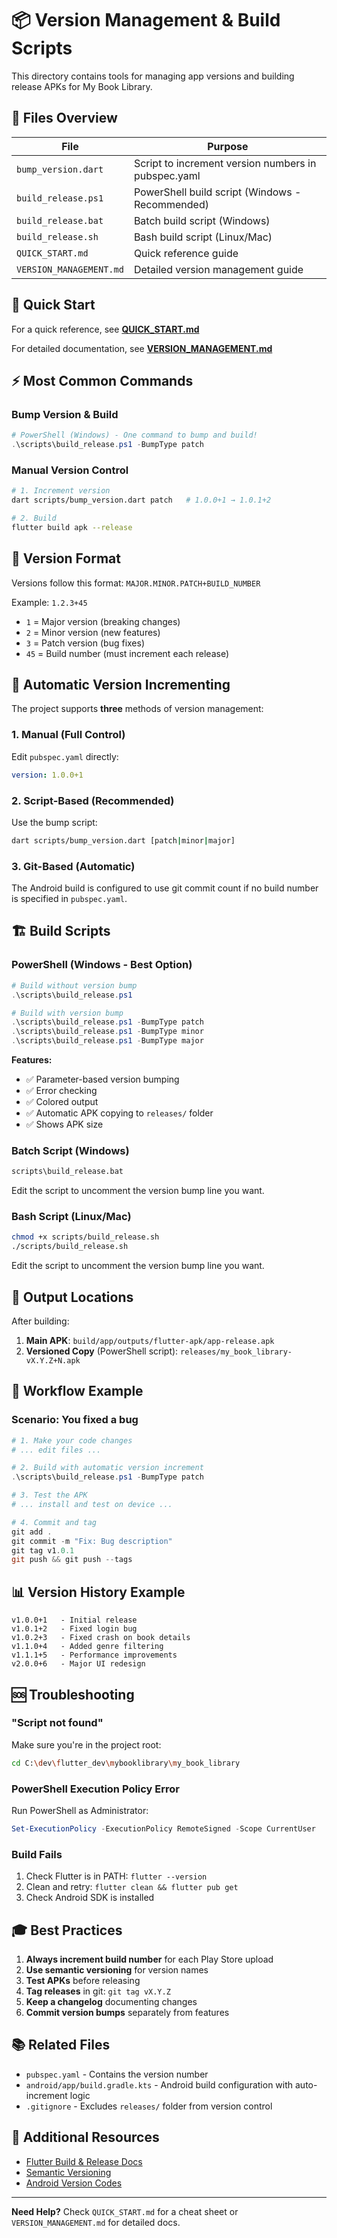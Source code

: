 # 📦 Version Management & Build Scripts

This directory contains tools for managing app versions and building release APKs for My Book Library.

## 📁 Files Overview

| File | Purpose |
|------|---------|
| `bump_version.dart` | Script to increment version numbers in pubspec.yaml |
| `build_release.ps1` | PowerShell build script (Windows - Recommended) |
| `build_release.bat` | Batch build script (Windows) |
| `build_release.sh` | Bash build script (Linux/Mac) |
| `QUICK_START.md` | Quick reference guide |
| `VERSION_MANAGEMENT.md` | Detailed version management guide |

## 🚀 Quick Start

For a quick reference, see **[QUICK_START.md](QUICK_START.md)**

For detailed documentation, see **[VERSION_MANAGEMENT.md](VERSION_MANAGEMENT.md)**

## ⚡ Most Common Commands

### Bump Version & Build

```powershell
# PowerShell (Windows) - One command to bump and build!
.\scripts\build_release.ps1 -BumpType patch
```

### Manual Version Control

```bash
# 1. Increment version
dart scripts/bump_version.dart patch   # 1.0.0+1 → 1.0.1+2

# 2. Build
flutter build apk --release
```

## 🎯 Version Format

Versions follow this format: `MAJOR.MINOR.PATCH+BUILD_NUMBER`

Example: `1.2.3+45`
- `1` = Major version (breaking changes)
- `2` = Minor version (new features)
- `3` = Patch version (bug fixes)
- `45` = Build number (must increment each release)

## 🔧 Automatic Version Incrementing

The project supports **three** methods of version management:

### 1. Manual (Full Control)
Edit `pubspec.yaml` directly:
```yaml
version: 1.0.0+1
```

### 2. Script-Based (Recommended)
Use the bump script:
```bash
dart scripts/bump_version.dart [patch|minor|major]
```

### 3. Git-Based (Automatic)
The Android build is configured to use git commit count if no build number is specified in `pubspec.yaml`.

## 🏗️ Build Scripts

### PowerShell (Windows - Best Option)

```powershell
# Build without version bump
.\scripts\build_release.ps1

# Build with version bump
.\scripts\build_release.ps1 -BumpType patch
.\scripts\build_release.ps1 -BumpType minor
.\scripts\build_release.ps1 -BumpType major
```

**Features:**
- ✅ Parameter-based version bumping
- ✅ Error checking
- ✅ Colored output
- ✅ Automatic APK copying to `releases/` folder
- ✅ Shows APK size

### Batch Script (Windows)

```cmd
scripts\build_release.bat
```

Edit the script to uncomment the version bump line you want.

### Bash Script (Linux/Mac)

```bash
chmod +x scripts/build_release.sh
./scripts/build_release.sh
```

Edit the script to uncomment the version bump line you want.

## 📍 Output Locations

After building:

1. **Main APK**: `build/app/outputs/flutter-apk/app-release.apk`
2. **Versioned Copy** (PowerShell script): `releases/my_book_library-vX.Y.Z+N.apk`

## 🔄 Workflow Example

### Scenario: You fixed a bug

```powershell
# 1. Make your code changes
# ... edit files ...

# 2. Build with automatic version increment
.\scripts\build_release.ps1 -BumpType patch

# 3. Test the APK
# ... install and test on device ...

# 4. Commit and tag
git add .
git commit -m "Fix: Bug description"
git tag v1.0.1
git push && git push --tags
```

## 📊 Version History Example

```
v1.0.0+1   - Initial release
v1.0.1+2   - Fixed login bug
v1.0.2+3   - Fixed crash on book details
v1.1.0+4   - Added genre filtering
v1.1.1+5   - Performance improvements
v2.0.0+6   - Major UI redesign
```

## 🆘 Troubleshooting

### "Script not found"
Make sure you're in the project root:
```bash
cd C:\dev\flutter_dev\mybooklibrary\my_book_library
```

### PowerShell Execution Policy Error
Run PowerShell as Administrator:
```powershell
Set-ExecutionPolicy -ExecutionPolicy RemoteSigned -Scope CurrentUser
```

### Build Fails
1. Check Flutter is in PATH: `flutter --version`
2. Clean and retry: `flutter clean && flutter pub get`
3. Check Android SDK is installed

## 🎓 Best Practices

1. **Always increment build number** for each Play Store upload
2. **Use semantic versioning** for version names
3. **Test APKs** before releasing
4. **Tag releases** in git: `git tag vX.Y.Z`
5. **Keep a changelog** documenting changes
6. **Commit version bumps** separately from features

## 📚 Related Files

- `pubspec.yaml` - Contains the version number
- `android/app/build.gradle.kts` - Android build configuration with auto-increment logic
- `.gitignore` - Excludes `releases/` folder from version control

## 🔗 Additional Resources

- [Flutter Build & Release Docs](https://docs.flutter.dev/deployment/android)
- [Semantic Versioning](https://semver.org/)
- [Android Version Codes](https://developer.android.com/studio/publish/versioning)

---

**Need Help?** Check `QUICK_START.md` for a cheat sheet or `VERSION_MANAGEMENT.md` for detailed docs.

